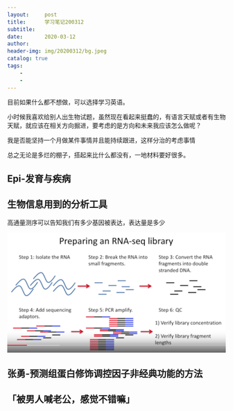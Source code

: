 ```yaml
---
layout:     post
title:      学习笔记200312
subtitle:   
date:       2020-03-12
author:     
header-img: img/20200312/bg.jpeg
catalog: true
tags:
    - 
    - 
---
```

目前如果什么都不想做，可以选择学习英语。

小时候我喜欢给别人出生物试题，虽然现在看起来挺蠢的，有语言天赋或者有生物天赋，就应该在相关方向掘进，要考虑的是方向和未来我应该怎么做呢？

我是否能坚持一个月做某件事情并且能持续跟进，这样分治的考虑事情

总之无论是多烂的棚子，搭起来比什么都没有，一地材料要好很多。

## Epi-发育与疾病

## 生物信息用到的分析工具

高通量测序可以告知我们有多少基因被表达，表达量是多少

![](img/20200312/fig1.png)

## 张勇-预测组蛋白修饰调控因子非经典功能的方法








## 「被男人喊老公，感觉不错嘛」




